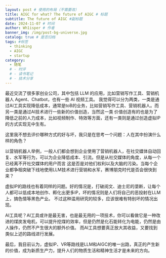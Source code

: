 ```yaml
---
layout: post # 使用的布局（不需要改）
title: AIGC for what? The future of AIGC # 标题
subtitle: The future of AIGC #副标题
date: 2024-11-07 # 时间
author: Wh1isper # 作者
banner_img: /img/post-bg-universe.jpg
catalog: true # 是否归档
tags: #标签
  - thinking
  - AIGC
  - startup
category:
  - 随笔
  # - 时评
  # - 读书笔记
  # - 技术分享
---
```


最近交流了很多家创业公司，其中包括 LLM 的应用，比如营销写作工具、营销机器人 Agent、Chatbot，也有一些 AI 视频工具。
我觉得可以分为两类，一类是通过AI工具实现降低成本，通常是toB的业务，比如营销写作工具、营销机器人。而另一类是通过AI技术进行一些新的价值创造，当然这一类
价值创造有的也是为了降低之前的人力成本，比如视频制作、特效等方面，还有一类则是通过创造虚拟IP的方式实现无中生有。

这里我不想去评价哪种方式的好与坏，我只是在思考一个问题：人在其中扮演什么样的角色？

以营销机器人举例，一般人们都会想到企业使用了营销机器人，在社交媒体自动回复、水军等行为，可以为企业降低成本、引流。但是从社交媒体的角度，从每一个已经离不开社交媒体的用户而言
这是否是对他们权利以及大脑的污染。当每个企业都争相突破下线地使用LLM技术进行营销和水军，赛博朋克时代是否会很快到来？

虚拟IP的路线也有着同样的问题。好的情况是，打破阅文、迪士尼的垄断，让每个人都可以低成本地创作、孵化出更多IP，坏的情况则是人们将自己的恶投射在LLM上，搞色情等黑色产业。
不过这种滥用研究的较多，应该很难有特别坏的情况出现。

AI工具呢？AI工具或许是最无害，也是最无用的一项技术，你可以看做它是一种改进的煤炭发电机，可以提升挖煤的效率，但是仍然是化石能转化为电能，仍然是由人操作，仍然不产生很大的额外价值。
而AI工具想要真正放大其收益，又要找到类似上述的路线进行发展。

最后，我目前认为，虚拟IP、VR等路线是LLM和AIGC的唯一出路，真正的产生新的价值，成为新质生产力，提升人们的物质生活和精神生活才是未来的方向。
